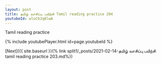 ```yaml
---
layout: post
title: தமிழ் வாசிப்பு பயிற்சி Tamil reading practice 204
youtubeId: wloC6Jq8lwA
---
```

 
 
Tamil reading practice
 
 
 
 
 


{% include youtubePlayer.html id=page.youtubeId %}
 
[Next]({{ site.baseurl }}{% link  split1/_posts/2021-02-14-தமிழ் வாசிப்பு பயிற்சி tamil reading practice 203.md%})
 
